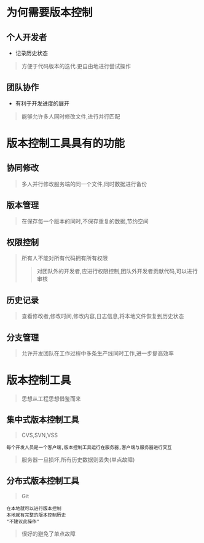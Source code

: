 # 为何需要版本控制

## 个人开发者

* 记录历史状态
> 方便于代码版本的迭代.更自由地进行尝试操作

## 团队协作

* 有利于开发进度的展开
> 能够允许多人同时修改文件,进行并行匹配

# 版本控制工具具有的功能

## 协同修改
> 多人并行修改服务端的同一个文件,同时数据进行备份

## 版本管理
> 在保存每一个版本的同时,不保存重复的数据,节约空间

## 权限控制
> 所有人不能对所有代码拥有所有权限
>> 对团队外的开发者,应进行权限控制,团队外开发者贡献代码,可以进行审核

## 历史记录
> 查看修改者,修改时间,修改内容,日志信息,将本地文件恢复到历史状态

## 分支管理
> 允许开发团队在工作过程中多条生产线同时工作,进一步提高效率

# 版本控制工具
> 思想从工程思想借鉴而来

## 集中式版本控制工具
> CVS,SVN,VSS
> 
```
每个开发人员是一个客户端,版本控制工具运行在服务器,客户端与服务器进行交互
```
> 服务器一旦损坏,所有历史数据则丢失(单点故障)

## 分布式版本控制工具
> Git
> 
```
在本地就可以进行版本控制
本地就有完整的版本控制历史
"不建议此操作"
```
> 很好的避免了单点故障